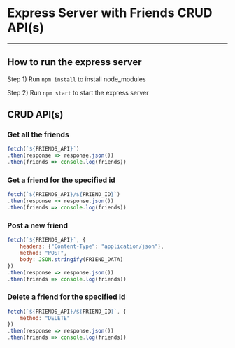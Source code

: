# Express Server with Friends CRUD API(s)

---

## How to run the express server

Step 1) Run `npm install` to install node_modules

Step 2) Run `npm start` to start the express server

## CRUD API(s)

### Get all the friends

```javascript
fetch(`${FRIENDS_API}`)
.then(response => response.json())
.then(friends => console.log(friends))
```

### Get a friend for the specified id

```javascript
fetch(`${FRIENDS_API}/${FRIEND_ID}`)
.then(response => response.json())
.then(friends => console.log(friends))
```

### Post a new friend

```javascript
fetch(`${FRIENDS_API}`, {
    headers: {"Content-Type": "application/json"},
    method: "POST",
    body: JSON.stringify(FRIEND_DATA)
})
.then(response => response.json())
.then(friends => console.log(friends))
```

### Delete a friend for the specified id

```javascript
fetch(`${FRIENDS_API}/${FRIEND_ID}`, {
    method: "DELETE"
})
.then(response => response.json())
.then(friends => console.log(friends))
```
